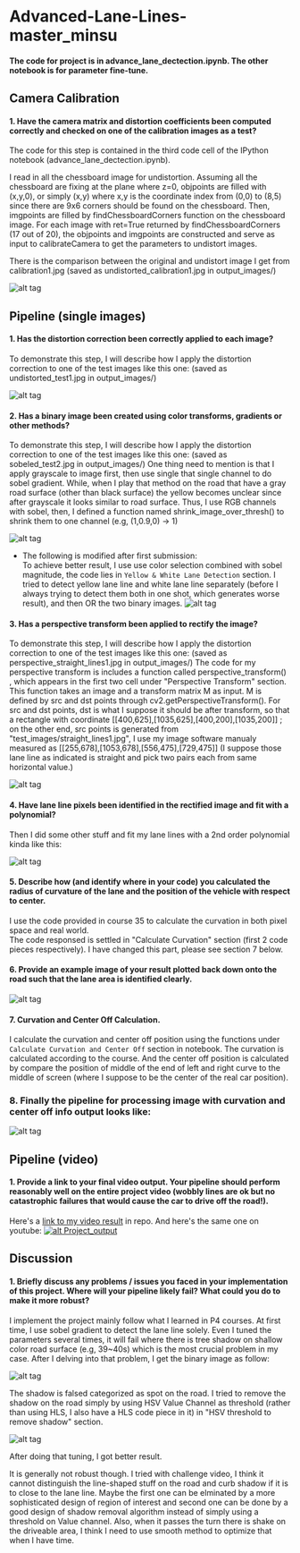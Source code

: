 # Advanced-Lane-Lines-master_minsu
#### The code for project is in advance_lane_dectection.ipynb. The other notebook is for parameter fine-tune.

## Camera Calibration
#### 1. Have the camera matrix and distortion coefficients been computed correctly and checked on one of the calibration images as a test?

The code for this step is contained in the third code cell of the IPython notebook (advance_lane_dectection.ipynb).

I read in all the chessboard image for undistortion. Assuming all the chessboard are fixing at the plane where z=0, objpoints are filled with (x,y,0), or simply (x,y) where x,y is the coordinate index from (0,0) to (8,5) since there are 9x6 corners should be found on the chessboard. Then, imgpoints are filled by findChessboardCorners function on the chessboard image. For each image with ret=True returned by findChessboardCorners (17 out of 20), the objpoints and imgpoints are constructed and serve as input to calibrateCamera to get the parameters to undistort images.

There is the comparison between the original and undistort image I get from calibration1.jpg (saved as undistorted_calibration1.jpg in output_images/)  

![alt tag](https://raw.githubusercontent.com/qitong/SDC-P4/master/output_images/comparison_undistort.png)

## Pipeline (single images)

#### 1. Has the distortion correction been correctly applied to each image?

To demonstrate this step, I will describe how I apply the distortion correction to one of the test images like this
one: (saved as undistorted_test1.jpg in output_images/)

![alt tag](https://raw.githubusercontent.com/qitong/SDC-P4/master/output_images/undistort_test1_comparison.png)

#### 2. Has a binary image been created using color transforms, gradients or other methods?

To demonstrate this step, I will describe how I apply the distortion correction to one of the test images like this
one: (saved as sobeled_test2.jpg in output_images/)
One thing need to mention is that I apply grayscale to image first, then use single that single channel to do sobel gradient. While, when I play that method on the road that have a gray road surface (other than black surface) the yellow becomes unclear since after grayscale it looks similar to road surface. Thus, I use RGB channels with sobel, then, I defined a function named shrink_image_over_thresh() to shrink them to one channel (e.g, (1,0.9,0) -> 1)  

![alt tag](https://raw.githubusercontent.com/qitong/SDC-P4/master/output_images/sobel_comparison.png)

* The following is modified after first submission:  
To achieve better result, I use use color selection combined with sobel magnitude, the code lies in `Yellow & White Lane Detection` section. I tried to detect yellow lane line and white lane line separately (before I always trying to detect them both in one shot, which generates worse result), and then OR the two binary images.
![alt tag](https://raw.githubusercontent.com/qitong/SDC-P4/master/output_images/color_hsv_selection.png)


#### 3. Has a perspective transform been applied to rectify the image?

To demonstrate this step, I will describe how I apply the distortion correction to one of the test images like this
one: (saved as perspective_straight_lines1.jpg in output_images/)
The code for my perspective transform is includes a function called perspective_transform() , which appears in the first two cell under "Perspective Transform" section. This function takes an image and a transform matrix M as input. M is defined by src and dst points through cv2.getPerspectiveTransform(). For src and dst points, dst is what I suppose it should be after transform, so that a rectangle with coordinate [[400,625],[1035,625],[400,200],[1035,200]] ; on the other end, src points is generated from "test_images/straight_lines1.jpg", I use my image software manualy measured as [[255,678],[1053,678],[556,475],[729,475]] (I suppose those lane line as indicated is straight and pick two pairs each from same horizontal value.)

![alt tag](https://raw.githubusercontent.com/qitong/SDC-P4/master/output_images/perspective_comparison.png)

#### 4. Have lane line pixels been identified in the rectified image and fit with a polynomial?
Then I did some other stuff and fit my lane lines with a 2nd order polynomial kinda like this:

![alt tag](https://raw.githubusercontent.com/qitong/SDC-P4/master/output_images/polyfit_demonstration.png)

#### 5. Describe how (and identify where in your code) you calculated the radius of curvature of the lane and the position of the vehicle with respect to center.

I use the code provided in course 35 to calculate the curvation in both pixel space and real world.  
The code responsed is settled in "Calculate Curvation" section (first 2 code pieces respectively). I have changed this part, please see section 7 below.

#### 6. Provide an example image of your result plotted back down onto the road such that the lane area is identified clearly.

![alt tag](https://raw.githubusercontent.com/qitong/SDC-P4/master/output_images/drawback_on_road_demonstration.png)

#### 7. Curvation and Center Off Calculation.
I calculate the curvation and center off position using the functions under `Calculate Curvation and Center Off` section in notebook. The curvation is calculated according to the course. And the center off position is calculated by compare the position of middle of the end of left and right curve to the middle of screen (where I suppose to be the center of the real car position).  

### 8. Finally the pipeline for processing image with curvation and center off info output looks like:

![alt tag](https://raw.githubusercontent.com/qitong/SDC-P4/master/output_images/final_processing_image.png)


## Pipeline (video)
#### 1. Provide a link to your final video output. Your pipeline should perform reasonably well on the entire project video (wobbly lines are ok but no catastrophic failures that would cause the car to drive off the road!).  
Here's a [link to my video result](https://raw.githubusercontent.com/qitong/SDC-P4/master/project_out.mp4) in repo.
And here's the same one on youtube:
[![alt Project_output](https://img.youtube.com/vi/286CATfcGU8/0.jpg)](https://youtu.be/286CATfcGU8)

## Discussion
#### 1. Briefly discuss any problems / issues you faced in your implementation of this project. Where will your pipeline likely fail? What could you do to make it more robust?  

I implement the project mainly follow what I learned in P4 courses. 
At first time, I use sobel gradient to detect the lane line solely. Even I tuned the parameters several times, it will fail where there is tree shadow on shallow color road surface (e.g, 39~40s) which is the most crucial problem in my case. After I delving into that problem, I get the binary image as follow:  

![alt tag](https://raw.githubusercontent.com/qitong/SDC-P4/master/output_images/pure_sobel_binary.png)

The shadow is falsed categorized as spot on the road. I tried to remove the shadow on the road simply by using HSV Value Channel as threshold (rather than using HLS, I also have a HLS code piece in it) in "HSV threshold to remove shadow" section.

![alt tag](https://raw.githubusercontent.com/qitong/SDC-P4/master/output_images/with_HSV_binary.png)

After doing that tuning, I got better result.

It is generally not robust though. I tried with challenge video, I think it cannot distinguish the line-shaped stuff on the road and curb shadow if it is to close to the lane line. Maybe the first one can be elminated by a more sophisticated design of region of interest and second one can be done by a good design of shadow removal algorithm instead of simply using a threshold on Value channel.
Also, when it passes the turn there is shake on the driveable area, I think I need to use smooth method to optimize that when I have time.
